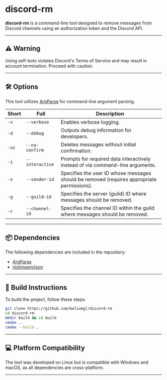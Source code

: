# discord-rm

**discord-rm** is a command-line tool designed to remove messages from Discord channels using an authorization token and the Discord API.

---

## ⚠️ Warning

Using self-bots violates Discord's Terms of Service and may result in account termination. Proceed with caution.

--- 

## 🛠️ Options

This tool utilizes [ArgParse](https://github.com/p-ranav/argparse) for command-line argument parsing.

| Short | Full            | Description                                                                                |
| ----- | --------------- | ------------------------------------------------------------------------------------------ | 
| `-v`  | `--verbose`     | Enables verbose logging.                                                                   |                                     
| `-d`  | `--debug`       | Outputs debug information for developers.                                                  |                                           
| `-nc` | `--no-confirm`  | Deletes messages without initial confirmation.                                             |                                      
| `-i`  | `--interactive` | Prompts for required data interactively instead of via command-line arguments.             |                                     
| `-s`  | `--sender-id`   | Specifies the user ID whose messages should be removed (requires appropriate permissions). |                                   
| `-g`  | `--guild-id`    | Specifies the server (guild) ID where messages should be removed.                          |                    
| `-c`  | `--channel-id`  | Specifies the channel ID within the guild where messages should be removed.                | 

---

## 📦 Dependencies

The following dependencies are included in the repository:

* [ArgParse](https://github.com/p-ranav/argparse)
* [nlohmann/json](https://github.com/nlohmann/json)

---

## 🧱 Build Instructions

To build the project, follow these steps:

```bash
git clone https://github.com/beliumgl/discord-rm
cd discord-rm
mkdir build && cd build
cmake ..
cmake --build .
```



---

## 💻 Platform Compatibility

The tool was developed on Linux but is compatible with Windows and macOS, as all dependencies are cross-platform.

---
